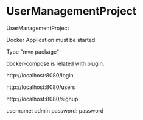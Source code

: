 # UserManagementProject
UserManagementProject

Docker Application must be started.

Type "mvn package"

docker-compose is related with plugin.

http://localhost:8080/login

http://localhost:8080/users

http://localhost:8080/signup

username: admin
password: password
